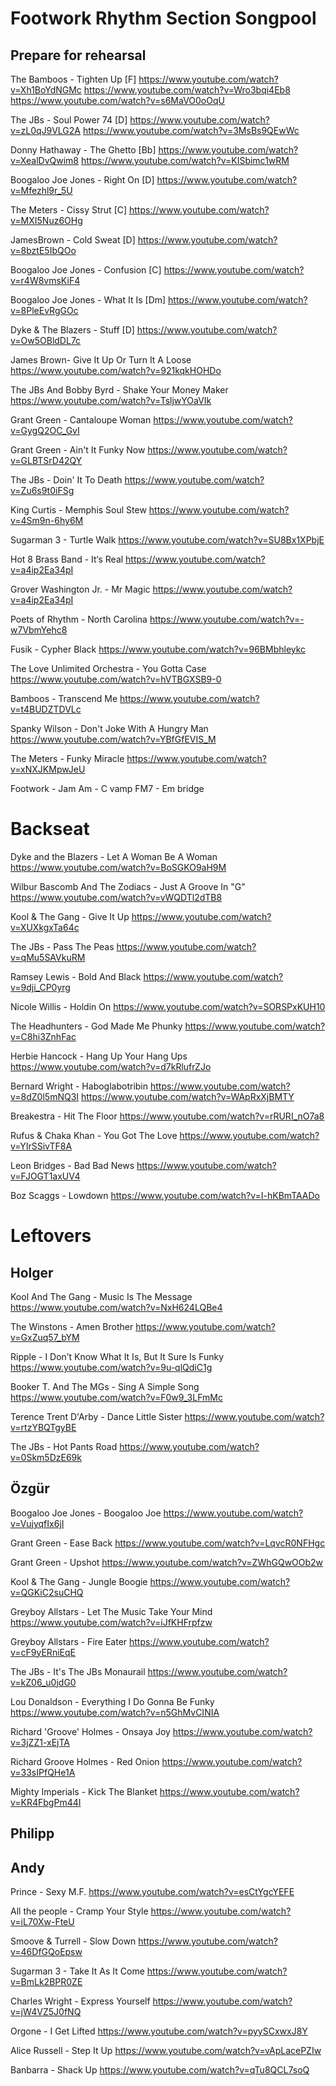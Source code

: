 # Footwork Rhythm Section Songpool

## Prepare for rehearsal

The Bamboos - Tighten Up [F]
<https://www.youtube.com/watch?v=Xh1BoYdNGMc>
<https://www.youtube.com/watch?v=Wro3bqi4Eb8>
<https://www.youtube.com/watch?v=s6MaVO0oOqU>

The JBs - Soul Power 74 [D]
<https://www.youtube.com/watch?v=zL0qJ9VLG2A>
<https://www.youtube.com/watch?v=3MsBs9QEwWc>

Donny Hathaway - The Ghetto [Bb]
<https://www.youtube.com/watch?v=XealDvQwim8>
<https://www.youtube.com/watch?v=KISbimc1wRM>

Boogaloo Joe Jones - Right On [D]
<https://www.youtube.com/watch?v=Mfezhl9r_5U>

The Meters - Cissy Strut [C]
<https://www.youtube.com/watch?v=MXI5Nuz6OHg>

JamesBrown - Cold Sweat [D]
<https://www.youtube.com/watch?v=8bztE5IbQOo>

Boogaloo Joe Jones - Confusion [C]
<https://www.youtube.com/watch?v=r4W8vmsKiF4>

Boogaloo Joe Jones - What It Is [Dm]
<https://www.youtube.com/watch?v=8PleEvRgGOc>

Dyke & The Blazers - Stuff [D]
<https://www.youtube.com/watch?v=Ow5OBldDL7c>

James Brown- Give It Up Or Turn It A Loose
<https://www.youtube.com/watch?v=921kqkHOHDo>

The JBs And Bobby Byrd - Shake Your Money Maker
<https://www.youtube.com/watch?v=TsljwYOaVIk>

Grant Green - Cantaloupe Woman
<https://www.youtube.com/watch?v=GygQ2OC_GvI>

Grant Green - Ain't It Funky Now
<https://www.youtube.com/watch?v=GLBTSrD42QY>

The JBs - Doin' It To Death
<https://www.youtube.com/watch?v=Zu6s9t0iFSg>

King Curtis - Memphis Soul Stew
<https://www.youtube.com/watch?v=4Sm9n-6hy6M>

Sugarman 3 - Turtle Walk
<https://www.youtube.com/watch?v=SU8Bx1XPbjE>

Hot 8 Brass Band - It‘s Real
<https://www.youtube.com/watch?v=a4ip2Ea34pI>

Grover Washington Jr. - Mr Magic
<https://www.youtube.com/watch?v=a4ip2Ea34pI>

Poets of Rhythm - North Carolina
<https://www.youtube.com/watch?v=-w7VbmYehc8>

Fusik - Cypher Black
<https://www.youtube.com/watch?v=96BMbhleykc>

The Love Unlimited Orchestra - You Gotta Case
<https://www.youtube.com/watch?v=hVTBGXSB9-0>

Bamboos - Transcend Me
<https://www.youtube.com/watch?v=t4BUDZTDVLc>

Spanky Wilson - Don't Joke With A Hungry Man
<https://www.youtube.com/watch?v=YBfGfEVIS_M>

The Meters - Funky Miracle
<https://www.youtube.com/watch?v=xNXJKMpwJeU>

Footwork - Jam
Am - C vamp
FM7 - Em bridge

# Backseat

Dyke and the Blazers - Let A Woman Be A Woman
<https://www.youtube.com/watch?v=BoSGKO9aH9M>

Wilbur Bascomb And The Zodiacs - Just A Groove In "G" 
<https://www.youtube.com/watch?v=vWQDTl2dTB8>

Kool & The Gang - Give It Up
<https://www.youtube.com/watch?v=XUXkgxTa64c>

The JBs - Pass The Peas
<https://www.youtube.com/watch?v=qMu5SAVkuRM>

Ramsey Lewis - Bold And Black
<https://www.youtube.com/watch?v=9dji_CP0yrg>

Nicole Willis - Holdin On
<https://www.youtube.com/watch?v=SORSPxKUH10>

The Headhunters - God Made Me Phunky
<https://www.youtube.com/watch?v=C8hi3ZnhFac>

Herbie Hancock - Hang Up Your Hang Ups
<https://www.youtube.com/watch?v=d7kRlufrZJo>

Bernard Wright - Haboglabotribin
<https://www.youtube.com/watch?v=8dZ0l5mNQ3I>
<https://www.youtube.com/watch?v=WApRxXjBMTY>

Breakestra - Hit The Floor
<https://www.youtube.com/watch?v=rRURI_nO7a8>

Rufus & Chaka Khan - You Got The Love
<https://www.youtube.com/watch?v=YIrSSivTF8A>

Leon Bridges - Bad Bad News
<https://www.youtube.com/watch?v=FJOGT1axUV4>

Boz Scaggs - Lowdown
<https://www.youtube.com/watch?v=I-hKBmTAADo>

# Leftovers

## Holger

Kool And The Gang - Music Is The Message
<https://www.youtube.com/watch?v=NxH624LQBe4>

The Winstons - Amen Brother
<https://www.youtube.com/watch?v=GxZuq57_bYM>

Ripple - I Don’t Know What It Is, But It Sure Is Funky
<https://www.youtube.com/watch?v=9u-qlQdiC1g>

Booker T. And The MGs - Sing A Simple Song 
<https://www.youtube.com/watch?v=F0w9_3LFmMc>

Terence Trent D'Arby - Dance Little Sister 
<https://www.youtube.com/watch?v=rtzYBQTgyBE>

The JBs - Hot Pants Road 
<https://www.youtube.com/watch?v=0Skm5DzE69k>

## Özgür

Boogaloo Joe Jones - Boogaloo Joe
<https://www.youtube.com/watch?v=VujyqfIx6jI>

Grant Green - Ease Back
<https://www.youtube.com/watch?v=LqvcR0NFHgc>

Grant Green - Upshot
<https://www.youtube.com/watch?v=ZWhGQwOOb2w>

Kool & The Gang - Jungle Boogie
<https://www.youtube.com/watch?v=QGKiC2suCHQ>

Greyboy Allstars - Let The Music Take Your Mind
<https://www.youtube.com/watch?v=iJfKHFrpfzw>

Greyboy Allstars - Fire Eater
<https://www.youtube.com/watch?v=cF9yERniEqE>

The JBs - It's The JBs Monaurail
<https://www.youtube.com/watch?v=kZ06_u0jdG0>

Lou Donaldson - Everything I Do Gonna Be Funky
<https://www.youtube.com/watch?v=n5GhMvCINIA>

Richard 'Groove' Holmes - Onsaya Joy
<https://www.youtube.com/watch?v=3jZZ1-xEjTA>

Richard Groove Holmes - Red Onion
<https://www.youtube.com/watch?v=33sIPfQHe1A>

Mighty Imperials - Kick The Blanket
<https://www.youtube.com/watch?v=KR4FbgPm44I>

## Philipp

## Andy

Prince - Sexy M.F.
<https://www.youtube.com/watch?v=esCtYgcYEFE>

All the people - Cramp Your Style
<https://www.youtube.com/watch?v=iL70Xw-FteU>

Smoove & Turrell - Slow Down
<https://www.youtube.com/watch?v=46DfGQoEpsw>

Sugarman 3 - Take It As It Come
<https://www.youtube.com/watch?v=BmLk2BPR0ZE>

Charles Wright - Express Yourself
<https://www.youtube.com/watch?v=jW4VZ5J0fNQ>

Orgone - I Get Lifted
<https://www.youtube.com/watch?v=pyySCxwxJ8Y>

Alice Russell - Step It Up
<https://www.youtube.com/watch?v=vApLacePZIw>

Banbarra - Shack Up
<https://www.youtube.com/watch?v=qTu8QCL7soQ>

